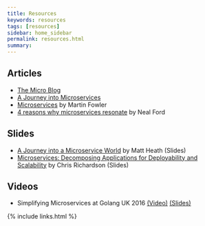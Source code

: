 ```yaml
---
title: Resources
keywords: resources
tags: [resources]
sidebar: home_sidebar
permalink: resources.html
summary: 
---
```


## Articles

- [The Micro Blog](https://micro.mu/blog)
- [A Journey into Microservices](https://sudo.hailoapp.com/services/2015/03/09/journey-into-a-microservice-world-part-1/)
- [Microservices](http://martinfowler.com/articles/microservices.html) by Martin Fowler
- [4 reasons why microservices resonate](http://radar.oreilly.com/2015/04/4-reasons-why-microservices-resonate.html) by Neal Ford

## Slides
- [A Journey into a Microservice World](https://speakerdeck.com/mattheath/a-journey-into-a-microservice-world) by Matt Heath (Slides)
- [Microservices: Decomposing Applications for Deployability and Scalability](http://www.slideshare.net/chris.e.richardson/microservices-decomposing-applications-for-deployability-and-scalability-jax) by Chris Richardson (Slides)

## Videos

- Simplifying Microservices at Golang UK 2016 [(Video)](https://www.youtube.com/watch?v=xspaDovwk34) [(Slides)](https://speakerdeck.com/asim/simplifying-microservices-with-micro)

{% include links.html %}
